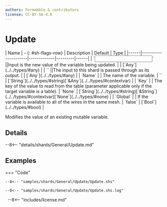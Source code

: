 ```yaml
---
authors: Formabble & contributors
license: CC-BY-SA-4.0
---
```



# Update

<div class="sh-parameters" markdown="1">
| Name | - {: #sh-flags-row} | Description | Default | Type |
|------|---------------------|-------------|---------|------|
| `<input>` ||Input is the new value of the variable being updated. | | [`Any`](../../types/#any) |
| `<output>` ||The input to this shard is passed through as its output. | | [`Any`](../../types/#any) |
| `Name` |  | The name of the variable. | `` | [`String`](../../types/#string)[`&Any`](../../types/#contextvar) |
| `Key` |  | The key of the value to read from the table (parameter applicable only if the target variable is a table). | `None` | [`String`](../../types/#string)[`&String`](../../types/#contextvar)[`None`](../../types/#none) |
| `Global` |  | If the variable is available to all of the wires in the same mesh. | `false` | [`Bool`](../../types/#bool) |

</div>

Modifies the value of an existing mutable variable.

## Details

--8<-- "details/shards/General/Update.md"


## Examples

=== "Code"

  ```x86asm linenums="1"
  --8<-- "samples/shards/General/Update/Update.shs"
  ```

  ```
  --8<-- "samples/shards/General/Update/Update.shs.log"
  ```
&nbsp;
--8<-- "includes/license.md"

